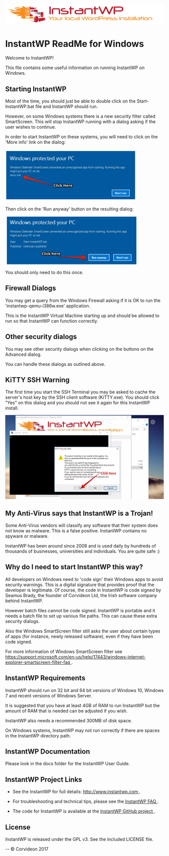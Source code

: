 ![](images/logo-top.png)

# InstantWP ReadMe for Windows

Welcome to InstantWP!

This file contains some useful information on running InstantWP on Windows.

## Starting InstantWP

Most of the time, you should just be able to double click on the Start-InstantWP.bat file and InstantWP should run.

However, on some Windows systems there is a new security filter called SmartScreen. This will stop InstantWP running with a dialog asking if the user wishes to continue.

In order to start InstantWP on these systems, you will need to click on the 'More info' link on the dialog:

![](images/Start-InstantWP-SmartScreen1.png)

Then click on the 'Run anyway' button on the resulting dialog:

![](images/Start-InstantWP-SmartScreen2.png)

You should only need to do this once.

## Firewall Dialogs

You may get a query from the Windows Firewall asking if it is OK to run the 'instantwp-qemu-i386w.exe' application.

This is the InstantWP Virtual Machine starting up and should be allowed to run so that InstantWP can function correctly.

## Other security dialogs

You may see other security dialogs when clicking on the buttons on the Advanced dialog. 

You can handle these dialogs as outlined above.

## KiTTY SSH Warning

The first time you start the SSH Terminal you may be asked to cache the server's host key by the SSH client software (KiTTY.exe). You should click "Yes" on this dialog and you should not see it again for this InstantWP install.

![](images/Win-Kitty-SSH-Warning.png)


## My Anti-Virus says that InstantWP is a Trojan!

Some Anti-Virus vendors will classify any software that their system does not know as malware. This is a false positive. InstantWP contains no spyware or malware. 

InstantWP has been around since 2008 and is used daily by hundreds of thousands of businesses, universities and individuals. You are quite safe :)


## Why do I need to start InstantWP this way? 

All developers on Windows need to 'code sign' their Windows apps to avoid security warnings. This is a digital signature that provides proof that the developer is legitimate. Of course, the code in InstantWP is code signed by Seamus Brady, the founder of Corvideon Ltd, the Irish software company behind InstantWP.

However batch files cannot be code signed. InstantWP is portable and it needs a batch file to set up various file paths. This can cause these extra security dialogs.

Also the Windows SmartScreen filter still asks the user about certain types of apps (for instance, newly released software), even if they have been code signed. 


For more information of Windows SmartScreen filter see [https://support.microsoft.com/en-us/help/17443/windows-internet-explorer-smartscreen-filter-faq ]().

## InstantWP Requirements

InstantWP should run on 32 bit and 64 bit versions of Windows 10, Windows 7 and recent versions of Windows Server.

It is suggested that you have at least 4GB of RAM to run InstantWP but the amount of RAM that is needed can be adjusted if you wish. 

InstantWP also needs a recommended 300MB of disk space.

On Windows systems, InstantWP may not run correctly if there are spaces in the InstantWP directory path.

## InstantWP Documentation

Please look in the docs folder for the InstantWP User Guide.


## InstantWP Project Links

 * See the InstantWP for full details: [http://www.instantwp.com ](http://www.instantwp.com).

 * For troubleshooting and technical tips, please see the [InstantWP FAQ ](http://www.instantwp.com/go/FAQ/).

 * The code for InstantWP is available at the [InstantWP GitHub project ](https://github.com/corvideon/InstantWP/).

## License

InstantWP is released under the GPL v3. See the included LICENSE file.

--
&copy; Corvideon 2017 